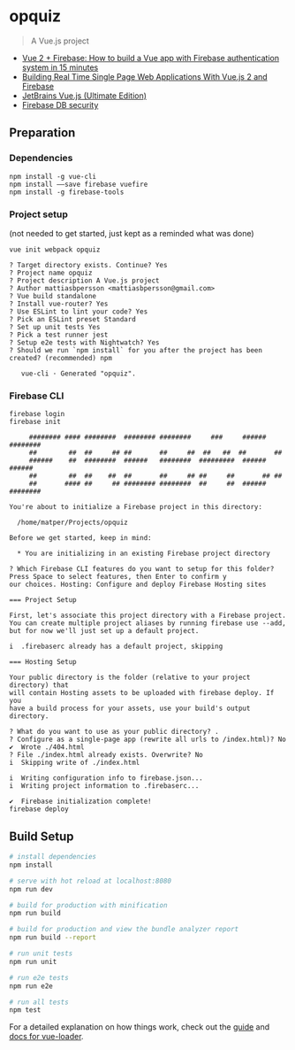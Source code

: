 # opquiz
> A Vue.js project
* [Vue 2 + Firebase: How to build a Vue app with Firebase authentication system in 15 minutes](https://medium.com/@anas.mammeri/vue-2-firebase-how-to-build-a-vue-app-with-firebase-authentication-system-in-15-minutes-fdce6f289c3c)
* [Building Real Time Single Page Web Applications With Vue.js 2 and Firebase](https://medium.com/codingthesmartway-com-blog/vue-js-2-firebase-e4b2479e35a8)
* [JetBrains Vue.js (Ultimate Edition)](https://www.jetbrains.com/help/idea/vue-js.html)
* [Firebase DB security](https://firebase.google.com/docs/database/security/quickstart?authuser=0)

## Preparation
### Dependencies
```
npm install -g vue-cli
npm install ——save firebase vuefire
npm install -g firebase-tools
```

### Project setup
(not needed to get started, just kept as a reminded what was done)
```
vue init webpack opquiz

? Target directory exists. Continue? Yes
? Project name opquiz
? Project description A Vue.js project
? Author mattiasbpersson <mattiasbpersson@gmail.com>
? Vue build standalone
? Install vue-router? Yes
? Use ESLint to lint your code? Yes
? Pick an ESLint preset Standard
? Set up unit tests Yes
? Pick a test runner jest
? Setup e2e tests with Nightwatch? Yes
? Should we run `npm install` for you after the project has been created? (recommended) npm

   vue-cli · Generated "opquiz".
```

### Firebase CLI
```
firebase login
firebase init

     ######## #### ########  ######## ########     ###     ######  ########
     ##        ##  ##     ## ##       ##     ##  ##   ##  ##       ##
     ######    ##  ########  ######   ########  #########  ######  ######
     ##        ##  ##    ##  ##       ##     ## ##     ##       ## ##
     ##       #### ##     ## ######## ########  ##     ##  ######  ########

You're about to initialize a Firebase project in this directory:

  /home/matper/Projects/opquiz

Before we get started, keep in mind:

  * You are initializing in an existing Firebase project directory

? Which Firebase CLI features do you want to setup for this folder? Press Space to select features, then Enter to confirm y
our choices. Hosting: Configure and deploy Firebase Hosting sites

=== Project Setup

First, let's associate this project directory with a Firebase project.
You can create multiple project aliases by running firebase use --add, 
but for now we'll just set up a default project.

i  .firebaserc already has a default project, skipping

=== Hosting Setup

Your public directory is the folder (relative to your project directory) that
will contain Hosting assets to be uploaded with firebase deploy. If you
have a build process for your assets, use your build's output directory.

? What do you want to use as your public directory? .
? Configure as a single-page app (rewrite all urls to /index.html)? No
✔  Wrote ./404.html
? File ./index.html already exists. Overwrite? No
i  Skipping write of ./index.html

i  Writing configuration info to firebase.json...
i  Writing project information to .firebaserc...

✔  Firebase initialization complete!
firebase deploy
```

## Build Setup

``` bash
# install dependencies
npm install

# serve with hot reload at localhost:8080
npm run dev

# build for production with minification
npm run build

# build for production and view the bundle analyzer report
npm run build --report

# run unit tests
npm run unit

# run e2e tests
npm run e2e

# run all tests
npm test
```

For a detailed explanation on how things work, check out the [guide](http://vuejs-templates.github.io/webpack/) and [docs for vue-loader](http://vuejs.github.io/vue-loader).
